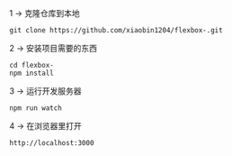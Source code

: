 

1 → 克隆仓库到本地
```
git clone https://github.com/xiaobin1204/flexbox-.git
```
2 → 安装项目需要的东西
```
cd flexbox-
npm install
```
3 → 运行开发服务器
```
npm run watch
```
4 → 在浏览器里打开
```
http://localhost:3000
```


